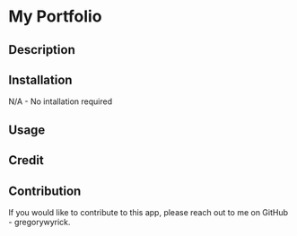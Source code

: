 # My Portfolio

## Description

## Installation 

N/A - No intallation required

## Usage

## Credit

## Contribution

If you would like to contribute to this app, please reach out to me on GitHub - gregorywyrick.
